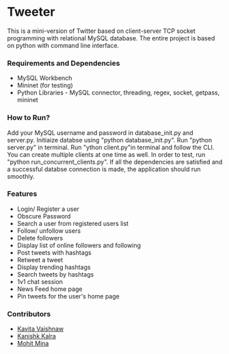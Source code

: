 # Tweeter
This is a mini-version of Twitter based on client-server TCP socket programming with relational MySQL database. The entire project is based on python with command line interface.

### Requirements and Dependencies
- MySQL Workbench
- Mininet (for testing)
- Python Libraries - MySQL connector, threading, regex, socket, getpass, mininet

### How to Run?
Add your MySQL username and password in database_init.py and server.py. Initiaize databse using "python database_init.py".
Run "python server.py" in terminal.
Run "ython client.py"in terminal and follow the CLI. You can create multiple clients at one time as well.
In order to test, run "python run_concurrent_clients.py".
If all the dependencies are satisfied and a successful databse connection is made, the application should run smoothly.

### Features
- Login/ Register a user
- Obscure Password
- Search a user from registered users list
- Follow/ unfollow users
- Delete followers
- Display list of online followers and following
- Post tweets with hashtags
- Retweet a tweet
- Display trending hashtags
- Search tweets by hashtags
- 1v1 chat session
- News Feed home page
- Pin tweets for the user's home page

### Contributors
- <a href = "https://github.com/kavita-v"> Kavita Vaishnaw </a>
- <a href = "https://github.com/kanishkkalra11"> Kanishk Kalra </a>
- <a href = "https://github.com/mohitmina"> Mohit Mina </a>
